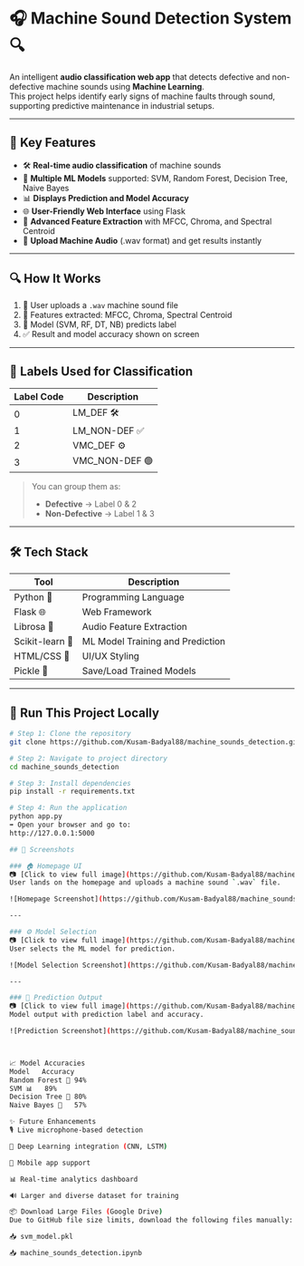 # 🎧 Machine Sound Detection System 🔍

An intelligent **audio classification web app** that detects defective and non-defective machine sounds using **Machine Learning**.  
This project helps identify early signs of machine faults through sound, supporting predictive maintenance in industrial setups.

---

## 🌟 Key Features

- 🛠️ **Real-time audio classification** of machine sounds  
- 🤖 **Multiple ML Models** supported: SVM, Random Forest, Decision Tree, Naive Bayes  
- 📊 **Displays Prediction and Model Accuracy**  
- 🌐 **User-Friendly Web Interface** using Flask  
- 🎵 **Advanced Feature Extraction** with MFCC, Chroma, and Spectral Centroid  
- 📁 **Upload Machine Audio** (.wav format) and get results instantly  

---

## 🔍 How It Works

1. 🎵 User uploads a `.wav` machine sound file  
2. 🧪 Features extracted: MFCC, Chroma, Spectral Centroid  
3. 🤖 Model (SVM, RF, DT, NB) predicts label  
4. ✅ Result and model accuracy shown on screen  

---

## 📂 Labels Used for Classification

| Label Code | Description         |
|------------|---------------------|
| 0          | LM_DEF 🛠️           |
| 1          | LM_NON-DEF ✅        |
| 2          | VMC_DEF ⚙️          |
| 3          | VMC_NON-DEF 🟢       |

> You can group them as:  
> - **Defective** → Label 0 & 2  
> - **Non-Defective** → Label 1 & 3  

---

## 🛠️ Tech Stack

| Tool            | Description                      |
|------------------|----------------------------------|
| Python 🐍         | Programming Language              |
| Flask 🌐          | Web Framework                    |
| Librosa 🎵        | Audio Feature Extraction         |
| Scikit-learn 🤖   | ML Model Training and Prediction |
| HTML/CSS 🎨       | UI/UX Styling                    |
| Pickle 🧃         | Save/Load Trained Models         |

---

## 🚀 Run This Project Locally

```bash
# Step 1: Clone the repository
git clone https://github.com/Kusam-Badyal88/machine_sounds_detection.git

# Step 2: Navigate to project directory
cd machine_sounds_detection

# Step 3: Install dependencies
pip install -r requirements.txt

# Step 4: Run the application
python app.py
➡️ Open your browser and go to:
http://127.0.0.1:5000

## 📸 Screenshots

### 🏠 Homepage UI
📷 [Click to view full image](https://github.com/Kusam-Badyal88/machine_sounds_detection/blob/master/static/screenshots/homepage.png?raw=true)  
User lands on the homepage and uploads a machine sound `.wav` file.

![Homepage Screenshot](https://github.com/Kusam-Badyal88/machine_sounds_detection/blob/master/static/screenshots/homepage.png?raw=true)

---

### ⚙️ Model Selection
📷 [Click to view full image](https://github.com/Kusam-Badyal88/machine_sounds_detection/blob/master/static/screenshots/model_selection.png?raw=true)  
User selects the ML model for prediction.

![Model Selection Screenshot](https://github.com/Kusam-Badyal88/machine_sounds_detection/blob/master/static/screenshots/model_selection.png?raw=true)

---

### 🎯 Prediction Output
📷 [Click to view full image](https://github.com/Kusam-Badyal88/machine_sounds_detection/blob/master/static/screenshots/prediction.png?raw=true)  
Model output with prediction label and accuracy.

![Prediction Screenshot](https://github.com/Kusam-Badyal88/machine_sounds_detection/blob/master/static/screenshots/prediction.png?raw=true)



📈 Model Accuracies
Model	Accuracy
Random Forest 🌲	94%
SVM 📊	89%
Decision Tree 🌴	80%
Naive Bayes 🧠	57%

✨ Future Enhancements
🎙️ Live microphone-based detection

🤖 Deep Learning integration (CNN, LSTM)

📱 Mobile app support

📊 Real-time analytics dashboard

🔊 Larger and diverse dataset for training

📦 Download Large Files (Google Drive)
Due to GitHub file size limits, download the following files manually:

📥 svm_model.pkl

📥 machine_sounds_detection.ipynb


